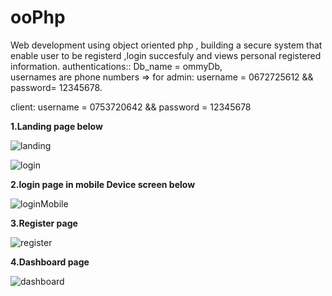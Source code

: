 # ooPhp
Web development using object oriented php , building a secure system that enable user to be registerd ,login succesfuly and views personal registered information.
authentications:: Db_name = ommyDb,   
usernames are phone numbers
=>  for admin:  username = 0672725612 && password= 12345678.

client: username = 0753720642 && password = 12345678

**1.Landing page below**

![landing](https://github.com/yehoo-webmaster/SecureLoginPHP-with-Sweet-alert/assets/102858370/262cea9f-17cf-48f7-b6b6-1f2092309069)

 


![login](https://github.com/yehoo-webmaster/SecureLoginPHP-with-Sweet-alert/assets/102858370/2f67070b-a16e-4ec8-b039-41034a11c25d)    


**2.login page in mobile Device screen below**

![loginMobile](https://github.com/yehoo-webmaster/SecureLoginPHP-with-Sweet-alert/assets/102858370/22c21fc4-b6b7-474b-8cf4-74b1e8646947)


**3.Register page**

![register](https://github.com/yehoo-webmaster/SecureLoginPHP-with-Sweet-alert/assets/102858370/2bb77136-a3e3-4376-a90d-a18355d75a60)


**4.Dashboard page**

![dashboard](https://github.com/yehoo-webmaster/SecureLoginPHP-with-Sweet-alert/assets/102858370/bf2737df-2419-427c-8486-3975a27ca84c)



